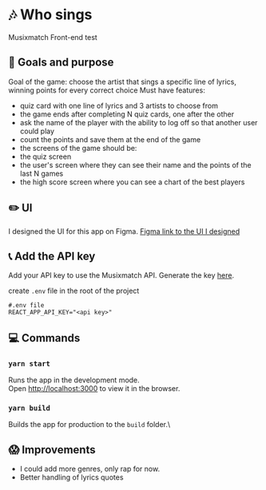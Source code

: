 # :notes: Who sings

Musixmatch Front-end test

## :rocket: Goals and purpose

Goal of the game:
choose the artist that sings a specific line of lyrics, winning points for every correct choice
Must have features:

- quiz card with one line of lyrics and 3 artists to choose from
- the game ends after completing N quiz cards, one after the other
- ask the name of the player with the ability to log off so that another user could play
- count the points and save them at the end of the game
- the screens of the game should be:
- the quiz screen
- the user's screen where they can see their name and the points of the last N games
- the high score screen where you can see a chart of the best players

## :pencil2: UI
I designed the UI for this app on Figma.
[Figma link to the UI I designed](https://www.figma.com/fileumQ0ujQdIuU5DxZurJK7vY/Untitled?node-id=0%3A1)


## :telephone_receiver: Add the API key
Add your API key to use the Musixmatch API.
Generate the key [here](https://developer.musixmatch.com/).

create `.env` file in the root of the project
```
#.env file
REACT_APP_API_KEY="<api key>"
```


## :computer: Commands

### `yarn start`

Runs the app in the development mode.\
Open [http://localhost:3000](http://localhost:3000) to view it in the browser.

### `yarn build`

Builds the app for production to the `build` folder.\

## :scream: Improvements
- I could add more genres, only rap for now.
- Better handling of lyrics quotes
